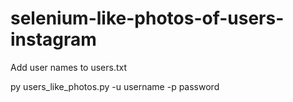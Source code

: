 # selenium-like-photos-of-users-instagram



Add user names to users.txt


py users_like_photos.py -u username -p password
